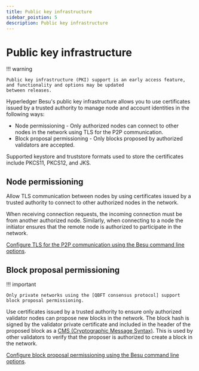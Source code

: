 ```yaml
---
title: Public key infrastructure
sidebar_poistion: 5
description: Public key infrastructure
---
```


# Public key infrastructure

!!! warning

    Public key infrastructure (PKI) support is an early access feature, and functionality and options may be updated
    between releases.

Hyperledger Besu's public key infrastructure allows you to use certificates issued by a trusted authority to manage
node and account identities in the following ways:

* Node permissioning - Only authorized nodes can connect to other nodes in the network using TLS for the P2P
    communication.
* Block proposal permissioning - Only blocks proposed by authorized validators are accepted.

Supported keystore and truststore formats used to store the certificates include PKCS11, PKCS12, and JKS.

## Node permissioning

Allow TLS communication between nodes by using certificates issued by a trusted authority to connect to other
authorized nodes in the network.

When receiving connection requests, the incoming connection must be from another authorized node. Similarly, when
connecting to a node the initiator ensures that the remote node is authorized to participate in the network.

[Configure TLS for the P2P communication using the Besu command line options](../how-to/configure/tls/p2p.md).

## Block proposal permissioning

!!! important

    Only private networks using the [QBFT consensus protocol] support block proposal permissioning.

Use certificates issued by a trusted authority to ensure only authorized validator nodes can propose new blocks in the
network. The block hash is signed by the validator private certificate and included in the header of the proposed block
as a [CMS (Cryptographic Message Syntax)]. This is used by other validators to verify that the proposer is authorized
to create a block in the network.

[Configure block proposal permissioning using the Besu command line options](../how-to/configure/block-proposal-permissioning.md).

[QBFT consensus protocol]: ../how-to/configure/consensus/qbft.md
[CMS (Cryptographic Message Syntax)]: https://en.wikipedia.org/wiki/Cryptographic_Message_Syntax

